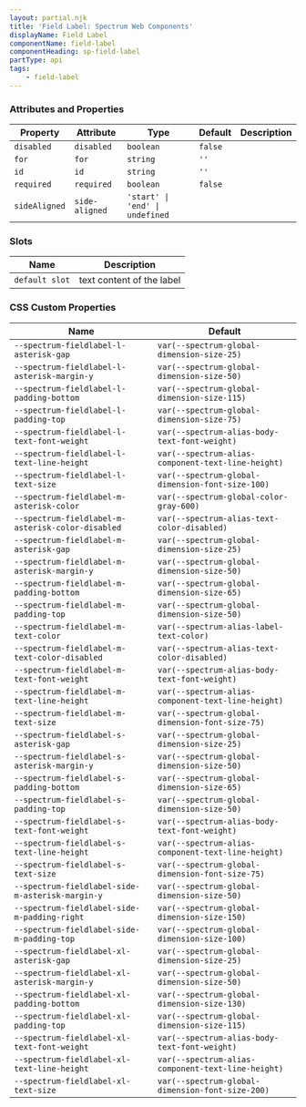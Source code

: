 ```yaml
---
layout: partial.njk
title: 'Field Label: Spectrum Web Components'
displayName: Field Label
componentName: field-label
componentHeading: sp-field-label
partType: api
tags:
    - field-label
---
```


### Attributes and Properties

<div class="table-container">
<table class="spectrum-Table">
<thead class="spectrum-Table-head">
<tr>

<th class="spectrum-Table-headCell">
Property
</th>

<th class="spectrum-Table-headCell">
Attribute
</th>

<th class="spectrum-Table-headCell">
Type
</th>

<th class="spectrum-Table-headCell">
Default
</th>

<th class="spectrum-Table-headCell">
Description
</th>

</tr>
</thead>
<tbody class="spectrum-Table-body">

<tr class="spectrum-Table-row">

<td class="spectrum-Table-cell">
<code>disabled</code>
</td>

<td class="spectrum-Table-cell">
<code>disabled</code>
</td>

<td class="spectrum-Table-cell">
<code>boolean</code>
</td>

<td class="spectrum-Table-cell">
<code>false</code>
</td>

<td class="spectrum-Table-cell">

</td>

</tr>

<tr class="spectrum-Table-row">

<td class="spectrum-Table-cell">
<code>for</code>
</td>

<td class="spectrum-Table-cell">
<code>for</code>
</td>

<td class="spectrum-Table-cell">
<code>string</code>
</td>

<td class="spectrum-Table-cell">
<code>''</code>
</td>

<td class="spectrum-Table-cell">

</td>

</tr>

<tr class="spectrum-Table-row">

<td class="spectrum-Table-cell">
<code>id</code>
</td>

<td class="spectrum-Table-cell">
<code>id</code>
</td>

<td class="spectrum-Table-cell">
<code>string</code>
</td>

<td class="spectrum-Table-cell">
<code>''</code>
</td>

<td class="spectrum-Table-cell">

</td>

</tr>

<tr class="spectrum-Table-row">

<td class="spectrum-Table-cell">
<code>required</code>
</td>

<td class="spectrum-Table-cell">
<code>required</code>
</td>

<td class="spectrum-Table-cell">
<code>boolean</code>
</td>

<td class="spectrum-Table-cell">
<code>false</code>
</td>

<td class="spectrum-Table-cell">

</td>

</tr>

<tr class="spectrum-Table-row">

<td class="spectrum-Table-cell">
<code>sideAligned</code>
</td>

<td class="spectrum-Table-cell">
<code>side-aligned</code>
</td>

<td class="spectrum-Table-cell">
<code>'start' | 'end' | undefined</code>
</td>

<td class="spectrum-Table-cell">
<code></code>
</td>

<td class="spectrum-Table-cell">

</td>

</tr>

</tbody>
</table>
</div>
    

### Slots

<div class="table-container">
<table class="spectrum-Table">
<thead class="spectrum-Table-head">
<tr>

<th class="spectrum-Table-headCell">
Name
</th>

<th class="spectrum-Table-headCell">
Description
</th>

</tr>
</thead>
<tbody class="spectrum-Table-body">

<tr class="spectrum-Table-row">

<td class="spectrum-Table-cell">
<code>default slot</code>
</td>

<td class="spectrum-Table-cell">
text content of the label
</td>

</tr>

</tbody>
</table>
</div>
    


### CSS Custom Properties

<div class="table-container">
<table class="spectrum-Table">
<thead class="spectrum-Table-head">
<tr>

<th class="spectrum-Table-headCell">
Name
</th>

<th class="spectrum-Table-headCell">
Default
</th>

</tr>
</thead>
<tbody class="spectrum-Table-body">

<tr class="spectrum-Table-row">

<td class="spectrum-Table-cell">
<code>--spectrum-fieldlabel-l-asterisk-gap</code>
</td>

<td class="spectrum-Table-cell">
<code>var(--spectrum-global-dimension-size-25)</code>
</td>

</tr>

<tr class="spectrum-Table-row">

<td class="spectrum-Table-cell">
<code>--spectrum-fieldlabel-l-asterisk-margin-y</code>
</td>

<td class="spectrum-Table-cell">
<code>var(--spectrum-global-dimension-size-50)</code>
</td>

</tr>

<tr class="spectrum-Table-row">

<td class="spectrum-Table-cell">
<code>--spectrum-fieldlabel-l-padding-bottom</code>
</td>

<td class="spectrum-Table-cell">
<code>var(--spectrum-global-dimension-size-115)</code>
</td>

</tr>

<tr class="spectrum-Table-row">

<td class="spectrum-Table-cell">
<code>--spectrum-fieldlabel-l-padding-top</code>
</td>

<td class="spectrum-Table-cell">
<code>var(--spectrum-global-dimension-size-75)</code>
</td>

</tr>

<tr class="spectrum-Table-row">

<td class="spectrum-Table-cell">
<code>--spectrum-fieldlabel-l-text-font-weight</code>
</td>

<td class="spectrum-Table-cell">
<code>var(--spectrum-alias-body-text-font-weight)</code>
</td>

</tr>

<tr class="spectrum-Table-row">

<td class="spectrum-Table-cell">
<code>--spectrum-fieldlabel-l-text-line-height</code>
</td>

<td class="spectrum-Table-cell">
<code>var(--spectrum-alias-component-text-line-height)</code>
</td>

</tr>

<tr class="spectrum-Table-row">

<td class="spectrum-Table-cell">
<code>--spectrum-fieldlabel-l-text-size</code>
</td>

<td class="spectrum-Table-cell">
<code>var(--spectrum-global-dimension-font-size-100)</code>
</td>

</tr>

<tr class="spectrum-Table-row">

<td class="spectrum-Table-cell">
<code>--spectrum-fieldlabel-m-asterisk-color</code>
</td>

<td class="spectrum-Table-cell">
<code>var(--spectrum-global-color-gray-600)</code>
</td>

</tr>

<tr class="spectrum-Table-row">

<td class="spectrum-Table-cell">
<code>--spectrum-fieldlabel-m-asterisk-color-disabled</code>
</td>

<td class="spectrum-Table-cell">
<code>var(--spectrum-alias-text-color-disabled)</code>
</td>

</tr>

<tr class="spectrum-Table-row">

<td class="spectrum-Table-cell">
<code>--spectrum-fieldlabel-m-asterisk-gap</code>
</td>

<td class="spectrum-Table-cell">
<code>var(--spectrum-global-dimension-size-25)</code>
</td>

</tr>

<tr class="spectrum-Table-row">

<td class="spectrum-Table-cell">
<code>--spectrum-fieldlabel-m-asterisk-margin-y</code>
</td>

<td class="spectrum-Table-cell">
<code>var(--spectrum-global-dimension-size-50)</code>
</td>

</tr>

<tr class="spectrum-Table-row">

<td class="spectrum-Table-cell">
<code>--spectrum-fieldlabel-m-padding-bottom</code>
</td>

<td class="spectrum-Table-cell">
<code>var(--spectrum-global-dimension-size-65)</code>
</td>

</tr>

<tr class="spectrum-Table-row">

<td class="spectrum-Table-cell">
<code>--spectrum-fieldlabel-m-padding-top</code>
</td>

<td class="spectrum-Table-cell">
<code>var(--spectrum-global-dimension-size-50)</code>
</td>

</tr>

<tr class="spectrum-Table-row">

<td class="spectrum-Table-cell">
<code>--spectrum-fieldlabel-m-text-color</code>
</td>

<td class="spectrum-Table-cell">
<code>var(--spectrum-alias-label-text-color)</code>
</td>

</tr>

<tr class="spectrum-Table-row">

<td class="spectrum-Table-cell">
<code>--spectrum-fieldlabel-m-text-color-disabled</code>
</td>

<td class="spectrum-Table-cell">
<code>var(--spectrum-alias-text-color-disabled)</code>
</td>

</tr>

<tr class="spectrum-Table-row">

<td class="spectrum-Table-cell">
<code>--spectrum-fieldlabel-m-text-font-weight</code>
</td>

<td class="spectrum-Table-cell">
<code>var(--spectrum-alias-body-text-font-weight)</code>
</td>

</tr>

<tr class="spectrum-Table-row">

<td class="spectrum-Table-cell">
<code>--spectrum-fieldlabel-m-text-line-height</code>
</td>

<td class="spectrum-Table-cell">
<code>var(--spectrum-alias-component-text-line-height)</code>
</td>

</tr>

<tr class="spectrum-Table-row">

<td class="spectrum-Table-cell">
<code>--spectrum-fieldlabel-m-text-size</code>
</td>

<td class="spectrum-Table-cell">
<code>var(--spectrum-global-dimension-font-size-75)</code>
</td>

</tr>

<tr class="spectrum-Table-row">

<td class="spectrum-Table-cell">
<code>--spectrum-fieldlabel-s-asterisk-gap</code>
</td>

<td class="spectrum-Table-cell">
<code>var(--spectrum-global-dimension-size-25)</code>
</td>

</tr>

<tr class="spectrum-Table-row">

<td class="spectrum-Table-cell">
<code>--spectrum-fieldlabel-s-asterisk-margin-y</code>
</td>

<td class="spectrum-Table-cell">
<code>var(--spectrum-global-dimension-size-50)</code>
</td>

</tr>

<tr class="spectrum-Table-row">

<td class="spectrum-Table-cell">
<code>--spectrum-fieldlabel-s-padding-bottom</code>
</td>

<td class="spectrum-Table-cell">
<code>var(--spectrum-global-dimension-size-65)</code>
</td>

</tr>

<tr class="spectrum-Table-row">

<td class="spectrum-Table-cell">
<code>--spectrum-fieldlabel-s-padding-top</code>
</td>

<td class="spectrum-Table-cell">
<code>var(--spectrum-global-dimension-size-50)</code>
</td>

</tr>

<tr class="spectrum-Table-row">

<td class="spectrum-Table-cell">
<code>--spectrum-fieldlabel-s-text-font-weight</code>
</td>

<td class="spectrum-Table-cell">
<code>var(--spectrum-alias-body-text-font-weight)</code>
</td>

</tr>

<tr class="spectrum-Table-row">

<td class="spectrum-Table-cell">
<code>--spectrum-fieldlabel-s-text-line-height</code>
</td>

<td class="spectrum-Table-cell">
<code>var(--spectrum-alias-component-text-line-height)</code>
</td>

</tr>

<tr class="spectrum-Table-row">

<td class="spectrum-Table-cell">
<code>--spectrum-fieldlabel-s-text-size</code>
</td>

<td class="spectrum-Table-cell">
<code>var(--spectrum-global-dimension-font-size-75)</code>
</td>

</tr>

<tr class="spectrum-Table-row">

<td class="spectrum-Table-cell">
<code>--spectrum-fieldlabel-side-m-asterisk-margin-y</code>
</td>

<td class="spectrum-Table-cell">
<code>var(--spectrum-global-dimension-size-50)</code>
</td>

</tr>

<tr class="spectrum-Table-row">

<td class="spectrum-Table-cell">
<code>--spectrum-fieldlabel-side-m-padding-right</code>
</td>

<td class="spectrum-Table-cell">
<code>var(--spectrum-global-dimension-size-150)</code>
</td>

</tr>

<tr class="spectrum-Table-row">

<td class="spectrum-Table-cell">
<code>--spectrum-fieldlabel-side-m-padding-top</code>
</td>

<td class="spectrum-Table-cell">
<code>var(--spectrum-global-dimension-size-100)</code>
</td>

</tr>

<tr class="spectrum-Table-row">

<td class="spectrum-Table-cell">
<code>--spectrum-fieldlabel-xl-asterisk-gap</code>
</td>

<td class="spectrum-Table-cell">
<code>var(--spectrum-global-dimension-size-25)</code>
</td>

</tr>

<tr class="spectrum-Table-row">

<td class="spectrum-Table-cell">
<code>--spectrum-fieldlabel-xl-asterisk-margin-y</code>
</td>

<td class="spectrum-Table-cell">
<code>var(--spectrum-global-dimension-size-50)</code>
</td>

</tr>

<tr class="spectrum-Table-row">

<td class="spectrum-Table-cell">
<code>--spectrum-fieldlabel-xl-padding-bottom</code>
</td>

<td class="spectrum-Table-cell">
<code>var(--spectrum-global-dimension-size-130)</code>
</td>

</tr>

<tr class="spectrum-Table-row">

<td class="spectrum-Table-cell">
<code>--spectrum-fieldlabel-xl-padding-top</code>
</td>

<td class="spectrum-Table-cell">
<code>var(--spectrum-global-dimension-size-115)</code>
</td>

</tr>

<tr class="spectrum-Table-row">

<td class="spectrum-Table-cell">
<code>--spectrum-fieldlabel-xl-text-font-weight</code>
</td>

<td class="spectrum-Table-cell">
<code>var(--spectrum-alias-body-text-font-weight)</code>
</td>

</tr>

<tr class="spectrum-Table-row">

<td class="spectrum-Table-cell">
<code>--spectrum-fieldlabel-xl-text-line-height</code>
</td>

<td class="spectrum-Table-cell">
<code>var(--spectrum-alias-component-text-line-height)</code>
</td>

</tr>

<tr class="spectrum-Table-row">

<td class="spectrum-Table-cell">
<code>--spectrum-fieldlabel-xl-text-size</code>
</td>

<td class="spectrum-Table-cell">
<code>var(--spectrum-global-dimension-font-size-200)</code>
</td>

</tr>

</tbody>
</table>
</div>
    